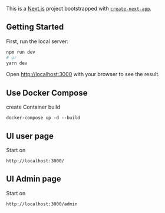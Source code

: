 This is a [Next.js](https://nextjs.org/) project bootstrapped with [`create-next-app`](https://github.com/vercel/next.js/tree/canary/packages/create-next-app).

## Getting Started

First, run the local server:

```bash
npm run dev
# or
yarn dev
```

Open [http://localhost:3000](http://localhost:3000) with your browser to see the result.

## Use Docker Compose

create Container build
```
docker-compose up -d --build
```

## UI user page 

Start on
```
http://localhost:3000/
```

## UI Admin page 

Start on
```
http://localhost:3000/admin
```
